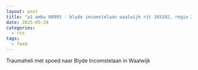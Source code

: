 ```yaml
---
layout: post
title: "a1 ambu 08993 - blyde incomstelaan waalwijk rit 165192, regio 20"
date: 2025-05-29
categories: 
  - rss
tags: 
  - feed
---
```


Traumaheli met spoed naar Blyde Incomstelaan in Waalwijk
